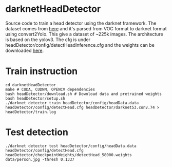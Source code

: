 # darknetHeadDetector
Source code to train a head detector using the darknet framework. The dataset comes from [here](https://www.di.ens.fr/willow/research/headdetection/) and it's parsed from VOC format to darknet format using convert2Yolo. This give a dataset of ~225k images. The architecture is based on the yolov3. The cfg is under headDetector/config/detectHeadInference.cfg and the weights can be downloaded [here](https://onedrive.live.com/download?cid=7C672603C5F48022&resid=7C672603C5F48022%2145379&authkey=AImJgesooJqi2kQ).

# Train instruction
`cd darknetHeadDetector`  
`make # CUDA, CUDNN, OPENCV dependencies`  
`bash headDetector/download.sh # Download data and pretrained weights`  
`bash headDetector/setup.sh`  
`./darknet detector train headDetector/config/headData.data headDetector/config/detectHead.cfg headDetector/darknet53.conv.74 > headDetector/train.log`  
  

# Test detection
`./darknet detector test headDetector/config/headData.data headDetector/config/detectHead.cfg headDetector/checkpointWeights/detectHead_58000.weights data/person.jpg -thresh 0.1337`
